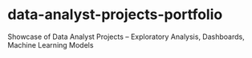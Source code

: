 # data-analyst-projects-portfolio
Showcase of Data Analyst Projects – Exploratory Analysis, Dashboards, Machine Learning Models
